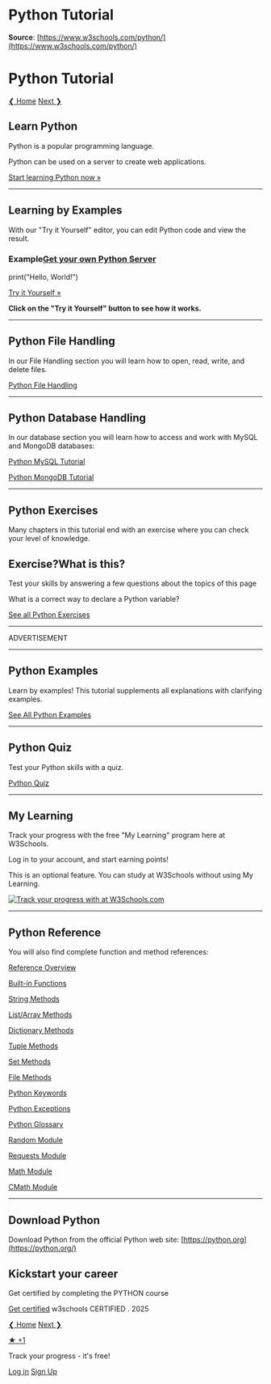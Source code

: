 # Python Tutorial

**Source**: [https://www.w3schools.com/python/](https://www.w3schools.com/python/)

# Python Tutorial

[❮ Home](https://www.w3schools.com/default.asp) [Next ❯](https://www.w3schools.com/python_intro.asp)

## Learn Python

Python is a popular programming language.

Python can be used on a server to create web applications.

[Start learning Python now »](https://www.w3schools.com/python_intro.asp)

* * *

## Learning by Examples

With our "Try it Yourself" editor, you can edit Python code and view the result.

### Example[Get your own Python Server](https://www.w3schools.com/python/python_server.asp "W3Schools Spaces")

print("Hello, World!")

[Try it Yourself »](https://www.w3schools.com/trypython.asp?filename=demo_default)

**Click on the "Try it Yourself" button to see how it works.**

* * *

## Python File Handling

In our File Handling section you will learn how to open, read, write, and delete files.

[Python File Handling](https://www.w3schools.com/python_file_handling.asp)

* * *

## Python Database Handling

In our database section you will learn how to access and work with MySQL and MongoDB databases:

[Python MySQL Tutorial](https://www.w3schools.com/python_mysql_getstarted.asp)

[Python MongoDB Tutorial](https://www.w3schools.com/python_mongodb_getstarted.asp)

* * *

## Python Exercises

Many chapters in this tutorial end with an exercise where you can check your level of knowledge.

## Exercise?**What is this?**  
Test your skills by answering a few questions about the topics of this page

What is a correct way to declare a Python variable?

  

[See all Python Exercises](https://www.w3schools.com/python_exercises.asp)

* * *

ADVERTISEMENT

* * *

## Python Examples

Learn by examples! This tutorial supplements all explanations with clarifying examples.

[See All Python Examples](https://www.w3schools.com/python_examples.asp)

* * *

## Python Quiz

Test your Python skills with a quiz.

[Python Quiz](https://www.w3schools.com/python_quiz.asp)

* * *

## My Learning

Track your progress with the free "My Learning" program here at W3Schools.

Log in to your account, and start earning points!

This is an optional feature. You can study at W3Schools without using My Learning.

[![Track your progress with at W3Schools.com](https://www.w3schools.com/images/mylearning.png)](https://my-learning.w3schools.com/)   

* * *

## Python Reference

You will also find complete function and method references:

[Reference Overview](https://www.w3schools.com/python_reference.asp)

[Built-in Functions](https://www.w3schools.com/python_ref_functions.asp)

[String Methods](https://www.w3schools.com/python_ref_string.asp)

[List/Array Methods](https://www.w3schools.com/python_ref_list.asp)

[Dictionary Methods](https://www.w3schools.com/python_ref_dictionary.asp)

[Tuple Methods](https://www.w3schools.com/python_ref_tuple.asp)

[Set Methods](https://www.w3schools.com/python_ref_set.asp)

[File Methods](https://www.w3schools.com/python_ref_file.asp)

[Python Keywords](https://www.w3schools.com/python_ref_keywords.asp)

[Python Exceptions](https://www.w3schools.com/python_ref_exceptions.asp)

[Python Glossary](https://www.w3schools.com/python_ref_glossary.asp)

[Random Module](https://www.w3schools.com/module_random.asp)

[Requests Module](https://www.w3schools.com/module_requests.asp)

[Math Module](https://www.w3schools.com/module_math.asp)

[CMath Module](https://www.w3schools.com/module_cmath.asp)

* * *

## Download Python

Download Python from the official Python web site: [https://python.org](https://python.org/)

  

## Kickstart your career

Get certified by completing the PYTHON course

[Get certified](https://campus.w3schools.com/collections/course-catalog/products/python-course?utm_source=classic&utm_medium=tutorials&utm_campaign=first-page-ad) w3schools CERTIFIED . 2025

[❮ Home](https://www.w3schools.com/default.asp) [Next ❯](https://www.w3schools.com/python_intro.asp)

[★ +1](https://profile.w3schools.com/log-in?redirect_url=https%3A%2F%2Fwww.w3schools.com%2Fpython%2F "Your W3Schools Profile")

Track your progress - it's free!

[Log in](https://profile.w3schools.com/log-in?redirect_url=https%3A%2F%2Fpathfinder.w3schools.com&origin=https%3A%2F%2Fwww.w3schools.com%2Fpython%2F "Login to your account") [Sign Up](https://profile.w3schools.com/sign-up?redirect_url=https%3A%2F%2Fpathfinder.w3schools.com&origin=https%3A%2F%2Fwww.w3schools.com%2Fpython%2F "Sign Up to Improve Your Learning Experience")
